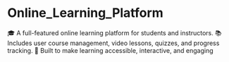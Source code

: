 # Online_Learning_Platform
🎓 A full-featured online learning platform for students and instructors. 📚 Includes user course management, video lessons, quizzes, and progress tracking. 🚀 Built to make learning accessible, interactive, and engaging

